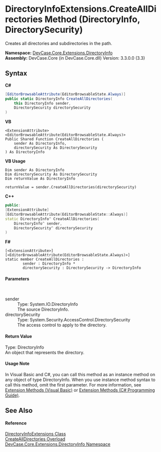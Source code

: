 # DirectoryInfoExtensions.CreateAllDirectories Method (DirectoryInfo, DirectorySecurity)
 

Creates all directories and subdirectories in the path.

**Namespace:**&nbsp;<a href="N_DevCase_Core_Extensions_DirectoryInfo">DevCase.Core.Extensions.DirectoryInfo</a><br />**Assembly:**&nbsp;DevCase.Core (in DevCase.Core.dll) Version: 3.3.0.0 (3.3)

## Syntax

**C#**<br />
``` C#
[EditorBrowsableAttribute(EditorBrowsableState.Always)]
public static DirectoryInfo CreateAllDirectories(
	this DirectoryInfo sender,
	DirectorySecurity directorySecurity
)
```

**VB**<br />
``` VB
<ExtensionAttribute>
<EditorBrowsableAttribute(EditorBrowsableState.Always)>
Public Shared Function CreateAllDirectories ( 
	sender As DirectoryInfo,
	directorySecurity As DirectorySecurity
) As DirectoryInfo
```

**VB Usage**<br />
``` VB Usage
Dim sender As DirectoryInfo
Dim directorySecurity As DirectorySecurity
Dim returnValue As DirectoryInfo

returnValue = sender.CreateAllDirectories(directorySecurity)
```

**C++**<br />
``` C++
public:
[ExtensionAttribute]
[EditorBrowsableAttribute(EditorBrowsableState::Always)]
static DirectoryInfo^ CreateAllDirectories(
	DirectoryInfo^ sender, 
	DirectorySecurity^ directorySecurity
)
```

**F#**<br />
``` F#
[<ExtensionAttribute>]
[<EditorBrowsableAttribute(EditorBrowsableState.Always)>]
static member CreateAllDirectories : 
        sender : DirectoryInfo * 
        directorySecurity : DirectorySecurity -> DirectoryInfo 

```


#### Parameters
&nbsp;<dl><dt>sender</dt><dd>Type: System.IO.DirectoryInfo<br />The source DirectoryInfo.</dd><dt>directorySecurity</dt><dd>Type: System.Security.AccessControl.DirectorySecurity<br />The access control to apply to the directory.</dd></dl>

#### Return Value
Type: DirectoryInfo<br />An object that represents the directory.

#### Usage Note
In Visual Basic and C#, you can call this method as an instance method on any object of type DirectoryInfo. When you use instance method syntax to call this method, omit the first parameter. For more information, see <a href="https://docs.microsoft.com/dotnet/visual-basic/programming-guide/language-features/procedures/extension-methods">Extension Methods (Visual Basic)</a> or <a href="https://docs.microsoft.com/dotnet/csharp/programming-guide/classes-and-structs/extension-methods">Extension Methods (C# Programming Guide)</a>.

## See Also


#### Reference
<a href="T_DevCase_Core_Extensions_DirectoryInfo_DirectoryInfoExtensions">DirectoryInfoExtensions Class</a><br /><a href="Overload_DevCase_Core_Extensions_DirectoryInfo_DirectoryInfoExtensions_CreateAllDirectories">CreateAllDirectories Overload</a><br /><a href="N_DevCase_Core_Extensions_DirectoryInfo">DevCase.Core.Extensions.DirectoryInfo Namespace</a><br />